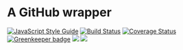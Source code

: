 # A GitHub wrapper

[![JavaScript Style Guide](https://img.shields.io/badge/code%20style-standard-brightgreen.svg)](http://standardjs.com/)
[![Build Status](https://travis-ci.org/dog-ai/github-wrapper.svg?branch=master)](https://travis-ci.org/dog-ai/github-wrapper)
[![Coverage Status](https://coveralls.io/repos/github/dog-ai/github-wrapper/badge.svg?branch=master)](https://coveralls.io/github/dog-ai/github-wrapper?branch=master)
[![Greenkeeper badge](https://badges.greenkeeper.io/dog-ai/github-wrapper.svg)](https://greenkeeper.io/)
[![](https://img.shields.io/github/release/dog-ai/github-wrapper.svg)](https://github.com/dog-ai/github-wrapper/releases)
[![](https://img.shields.io/badge/license-MIT-blue.svg)](LICENSE)
